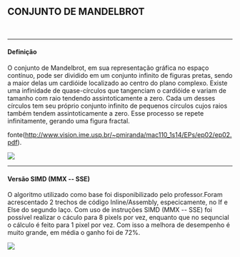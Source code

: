 <h2>CONJUNTO DE MANDELBROT</h2></br>
<hr>
<h4>Definição</h4>

O conjunto de Mandelbrot, em sua representação gráfica no espaço contínuo, pode ser dividido em um
conjunto infinito de figuras pretas, sendo a maior delas um cardióide localizado ao centro do plano
complexo. Existe uma infinidade de quase-círculos que tangenciam o cardióide e variam de tamanho com
raio tendendo assintoticamente a zero. Cada um desses círculos tem seu próprio conjunto infinito de
pequenos círculos cujos raios também tendem assintoticamente a zero. Esse processo se repete
infinitamente, gerando uma figura fractal.

fonte(http://www.vision.ime.usp.br/~pmiranda/mac110_1s14/EPs/ep02/ep02.pdf).

<img src="http://i.imgur.com/HCyni73.png"></img>

<hr>
<h4>Versão SIMD (MMX -- SSE)</h4>

O algoritmo utilizado como base foi disponibilizado pelo professor.Foram acrescentado 2 trechos de código Inline/Assembly, especicamente, no If e Else do segundo laço. Com uso de instruções SIMD (MMX -- SSE) foi possível realizar o cáculo para 8 pixels por vez, enquanto que no sequncial o cálculo é feito para 1 pixel por vez. Com isso a melhora de desempenho é muito grande, em média o ganho foi de 72%.

<img src="http://i.imgur.com/HCyni73.png"></img>



